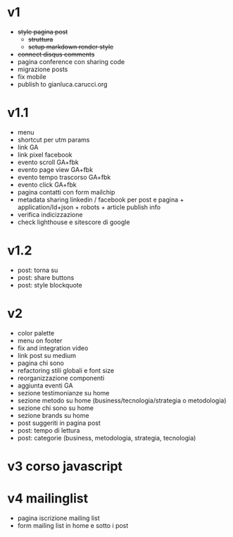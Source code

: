# v1

- ~~style pagina post~~
  - ~~struttura~~
  - ~~setup markdown render style~~
- ~~connect disqus comments~~
- pagina conference con sharing code
- migrazione posts
- fix mobile
- publish to gianluca.carucci.org

# v1.1

- menu
- shortcut per utm params
- link GA
- link pixel facebook
- evento scroll GA+fbk
- evento page view GA+fbk
- evento tempo trascorso GA+fbk
- evento click GA+fbk
- pagina contatti con form mailchip
- metadata sharing linkedin / facebook per post e pagina + application/ld+json + robots + article publish info
- verifica indicizzazione
- check lighthouse e sitescore di google

# v1.2

- post: torna su
- post: share buttons
- post: style blockquote

# v2

- color palette
- menu on footer
- fix and integration video
- link post su medium
- pagina chi sono
- refactoring stili globali e font size
- reorganizzazione componenti
- aggiunta eventi GA
- sezione testimonianze su home
- sezione metodo su home (business/tecnologia/strategia o metodologia)
- sezione chi sono su home
- sezione brands su home
- post suggeriti in pagina post
- post: tempo di lettura
- post: categorie (business, metodologia, strategia, tecnologia)

# v3 corso javascript

# v4 mailinglist

- pagina iscrizione mailing list
- form mailing list in home e sotto i post
